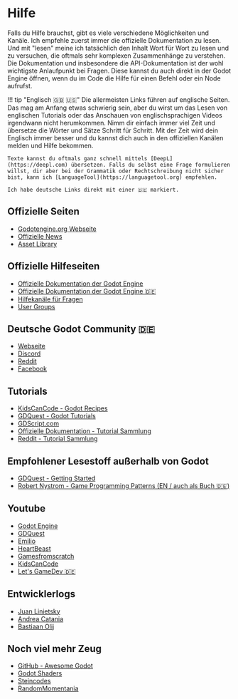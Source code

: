 # Hilfe

Falls du Hilfe brauchst, gibt es viele verschiedene Möglichkeiten und Kanäle. Ich empfehle zuerst immer die offizielle Dokumentation zu lesen. Und mit "lesen" meine ich tatsächlich den Inhalt Wort für Wort zu lesen und zu versuchen, die oftmals sehr komplexen Zusammenhänge zu verstehen. Die Dokumentation und insbesondere die API-Dokumentation ist der wohl wichtigste Anlaufpunkt bei Fragen. Diese kannst du auch direkt in der Godot Engine öffnen, wenn du im Code die Hilfe für einen Befehl oder ein Node aufrufst.

!!! tip "Englisch 🇬🇧 🇺🇸"
    Die allermeisten Links führen auf englische Seiten. Das mag am Anfang etwas schwierig sein, aber du wirst um das Lesen von englischen Tutorials oder das Anschauen von englischsprachigen Videos irgendwann nicht herumkommen. Nimm dir einfach immer viel Zeit und übersetze die Wörter und Sätze Schritt für Schritt. Mit der Zeit wird dein Englisch immer besser und du kannst dich auch in den offiziellen Kanälen melden und Hilfe bekommen.

    Texte kannst du oftmals ganz schnell mittels [DeepL](https://deepl.com) übersetzen. Falls du selbst eine Frage formulieren willst, dir aber bei der Grammatik oder Rechtschreibung nicht sicher bist, kann ich [LanguageTool](https://languagetool.org) empfehlen.

    Ich habe deutsche Links direkt mit einer 🇩🇪 markiert.

## Offizielle Seiten

- [Godotengine.org Webseite](https://godotengine.org/)
- [Offizielle News](https://godotengine.org/news)
- [Asset Library](https://godotengine.org/asset-library/asset)

## Offizielle Hilfeseiten

- [Offizielle Dokumentation der Godot Engine](https://docs.godotengine.org/en/stable/)
- [Offizielle Dokumentation der Godot Engine 🇩🇪](https://docs.godotengine.org/de/stable/)
- [Hilfekanäle für Fragen](https://godotengine.org/community)
- [User Groups](https://godotengine.org/community/user-groups)

## Deutsche Godot Community 🇩🇪

- [Webseite](https://godot-community.de/)
- [Discord](https://discord.gg/Tr7Ma6E)
- [Reddit](https://www.reddit.com/r/GodotCommunityDE/)
- [Facebook](https://www.facebook.com/groups/359812631518879)

## Tutorials

- [KidsCanCode - Godot Recipes](http://kidscancode.org/godot_recipes/)
- [GDQuest - Godot Tutorials](https://www.gdquest.com/tutorial/godot/)
- [GDScript.com](https://gdscript.com/)
- [Offizielle Dokumentation - Tutorial Sammlung](https://docs.godotengine.org/en/stable/community/tutorials.html#tutorials-and-resources)
- [Reddit - Tutorial Sammlung](https://www.reddit.com/r/godot/comments/an0iq5/godot_tutorials_list_of_video_and_written/)

## Empfohlener Lesestoff außerhalb von Godot

- [GDQuest - Getting Started](https://www.gdquest.com/tutorial/getting-started/)
- [Robert Nystrom - Game Programming Patterns (EN / auch als Buch 🇩🇪)](http://gameprogrammingpatterns.com/contents.html)

## Youtube

- [Godot Engine](https://www.youtube.com/channel/UCKIDvfZD1ZhY4_hhbotf7wA)
- [GDQuest](https://www.youtube.com/channel/UCxboW7x0jZqFdvMdCFKTMsQ)
- [Emilio](https://www.youtube.com/channel/UC9DR22-qohBDtZ74R3FxOZg)
- [HeartBeast](https://www.youtube.com/channel/UCrHQNOyU1q6BFEfkNq2CYMA)
- [Gamesfromscratch](https://www.youtube.com/channel/UCr-5TdGkKszdbboXXsFZJTQ)
- [KidsCanCode](https://www.youtube.com/channel/UCNaPQ5uLX5iIEHUCLmfAgKg)
- [Let's GameDev 🇩🇪](https://www.youtube.com/channel/UCSTSJT-X8obSxoJ7ySioGXQ)

## Entwicklerlogs

- [Juan Linietsky](https://www.youtube.com/user/reduzio/featured)
- [Andrea Catania](https://www.youtube.com/channel/UCm4RuvYtgpgFDTCgaEUT5uQ/videos)
- [Bastiaan Olij](https://www.youtube.com/channel/UCrbLJYzJjDf2p-vJC011lYw)

## Noch viel mehr Zeug

- [GitHub - Awesome Godot](https://github.com/godotengine/awesome-godot)
- [Godot Shaders](https://godotshaders.com/)
- [Steincodes](https://steincodes.tumblr.com/)
- [RandomMomentania](https://randommomentania.com/)